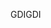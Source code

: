 <span data-ttu-id="2249a-101">GDI</span><span class="sxs-lookup"><span data-stu-id="2249a-101">GDI</span></span>